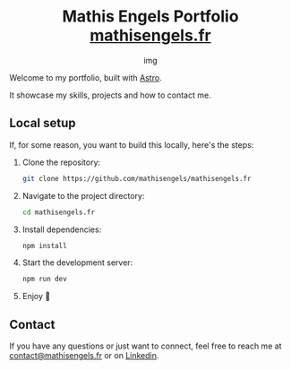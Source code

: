 <h1 align="center">
    Mathis Engels Portfolio</br>
    <a href="https://mathisengels.fr">mathisengels.fr</a>
</h1>

<div align="center">
img
</div>


Welcome to my portfolio, built with [Astro](https://astro.build/).

It showcase my skills, projects and how to contact me.

## Local setup
If, for some reason, you want to build this locally, here's the steps:
1. Clone the repository:
    ```sh
    git clone https://github.com/mathisengels/mathisengels.fr
    ```

2. Navigate to the project directory:
    ```sh
    cd mathisengels.fr
    ```

3. Install dependencies:
    ```sh
    npm install
    ```

4. Start the development server:
    ```sh
    npm run dev
    ```

5. Enjoy 🚀

## Contact

If you have any questions or just want to connect, feel free to reach me at [contact@mathisengels.fr](mailto:contact@mathisengels.fr) or on [Linkedin](https://www.linkedin.com/in/mathisengels/).